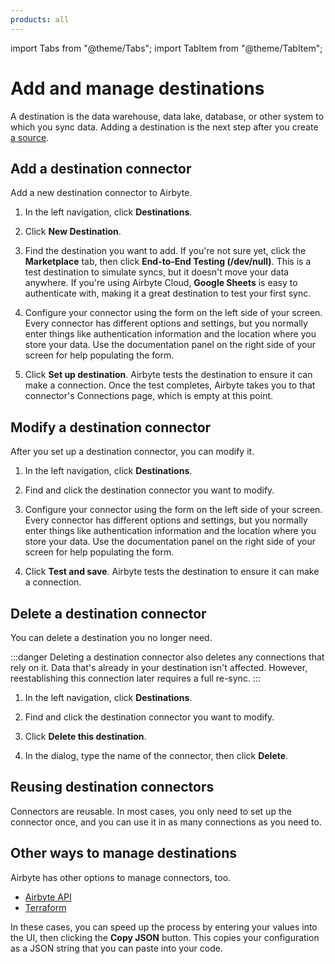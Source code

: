 ```yaml
---
products: all
---
```


import Tabs from "@theme/Tabs";
import TabItem from "@theme/TabItem";

# Add and manage destinations

A destination is the data warehouse, data lake, database, or other system to which you sync data. Adding a destination is the next step after you create [a source](add-a-source).

## Add a destination connector

Add a new destination connector to Airbyte.

1. In the left navigation, click **Destinations**.

2. Click **New Destination**.

3. Find the destination you want to add. If you're not sure yet, click the **Marketplace** tab, then click **End-to-End Testing (/dev/null)**. This is a test destination to simulate syncs, but it doesn't move your data anywhere. If you're using Airbyte Cloud, **Google Sheets** is easy to authenticate with, making it a great destination to test your first sync.

4. Configure your connector using the form on the left side of your screen. Every connector has different options and settings, but you normally enter things like authentication information and the location where you store your data. Use the documentation panel on the right side of your screen for help populating the form.

5. Click **Set up destination**. Airbyte tests the destination to ensure it can make a connection. Once the test completes, Airbyte takes you to that connector's Connections page, which is empty at this point.

<Arcade id="qeqpYHmsne7855bFou5Z" title="Set up a new source" paddingBottom="calc(50%)" />

## Modify a destination connector

After you set up a destination connector, you can modify it.

1. In the left navigation, click **Destinations**.

2. Find and click the destination connector you want to modify.

3. Configure your connector using the form on the left side of your screen. Every connector has different options and settings, but you normally enter things like authentication information and the location where you store your data. Use the documentation panel on the right side of your screen for help populating the form.

4. Click **Test and save**. Airbyte tests the destination to ensure it can make a connection.

## Delete a destination connector

You can delete a destination you no longer need.

:::danger
Deleting a destination connector also deletes any connections that rely on it. Data that's already in your destination isn't affected. However, reestablishing this connection later requires a full re-sync.
:::

1. In the left navigation, click **Destinations**.

2. Find and click the destination connector you want to modify.

3. Click **Delete this destination**.

4. In the dialog, type the name of the connector, then click **Delete**.

## Reusing destination connectors

Connectors are reusable. In most cases, you only need to set up the connector once, and you can use it in as many connections as you need to.

## Other ways to manage destinations

Airbyte has other options to manage connectors, too.

- [Airbyte API](https://reference.airbyte.com/reference/createdestination#/)
- [Terraform](/developer-tools/terraform)

In these cases, you can speed up the process by entering your values into the UI, then clicking the **Copy JSON** button. This copies your configuration as a JSON string that you can paste into your code.
